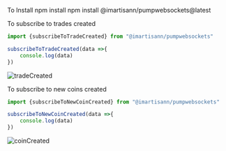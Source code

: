 To Install npm install npm install @imartisann/pumpwebsockets@latest

To subscribe to trades created
```javascript
import {subscribeToTradeCreated} from "@imartisann/pumpwebsockets"

subscribeToTradeCreated(data =>{
    console.log(data)
})
```
![tradeCreated](https://imgur.com/Xjl3Tbf.png)

To subscribe to new coins created
```javascript
import {subscribeToNewCoinCreated} from "@imartisann/pumpwebsockets"

subscribeToNewCoinCreated(data =>{
    console.log(data)
})
```
![coinCreated](https://imgur.com/HaGM1es.png)
